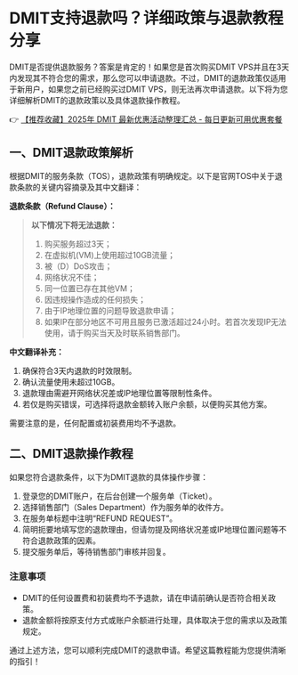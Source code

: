 # DMIT支持退款吗？详细政策与退款教程分享

DMIT是否提供退款服务？答案是肯定的！如果您是首次购买DMIT VPS并且在3天内发现其不符合您的需求，那么您可以申请退款。不过，DMIT的退款政策仅适用于新用户，如果您之前已经购买过DMIT VPS，则无法再次申请退款。以下将为您详细解析DMIT的退款政策以及具体退款操作教程。

👉 [【推荐收藏】2025年 DMIT 最新优惠活动整理汇总 - 每日更新可用优惠套餐](https://bit.ly/dmit_coupon)

## 一、DMIT退款政策解析

根据DMIT的服务条款（TOS），退款政策有明确规定。以下是官网TOS中关于退款条款的关键内容摘录及其中文翻译：

**退款条款（Refund Clause）：**
> **以下情况下将无法退款：**
> 1. 购买服务超过3天；
> 2. 在虚拟机(VM)上使用超过10GB流量；
> 3. 被（D）DoS攻击；
> 4. 网络状况不佳；
> 5. 同一位置已存在其他VM；
> 6. 因违规操作造成的任何损失；
> 7. 由于IP地理位置的问题导致退款申请；
> 8. 如果IP在部分地区不可用且服务已激活超过24小时。若首次发现IP无法使用，请于购买当天及时联系销售部门。

**中文翻译补充：**
1. 确保符合3天内退款的时效限制。
2. 确认流量使用未超过10GB。
3. 退款理由需避开网络状况差或IP地理位置等限制性条件。
4. 若仅是购买错误，可选择将退款金额转入账户余额，以便购买其他方案。

需要注意的是，任何配置或初装费用均不予退款。

## 二、DMIT退款操作教程

如果您符合退款条件，以下为DMIT退款的具体操作步骤：

1. 登录您的DMIT账户，在后台创建一个服务单（Ticket）。
2. 选择销售部门（Sales Department）作为服务单的收件方。
3. 在服务单标题中注明“REFUND REQUEST”。
4. 简明扼要地填写您的退款理由，但请勿提及网络状况差或IP地理位置问题等不符合退款政策的因素。
5. 提交服务单后，等待销售部门审核并回复。

### 注意事项
- DMIT的任何设置费和初装费均不予退款，请在申请前确认是否符合相关政策。
- 退款金额将按原支付方式或账户余额进行处理，具体取决于您的需求以及政策规定。

通过上述方法，您可以顺利完成DMIT的退款申请。希望这篇教程能为您提供清晰的指引！